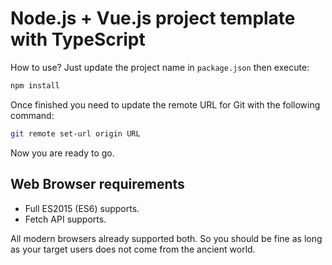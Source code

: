 # Node.js + Vue.js project template with TypeScript

How to use? Just update the project name in `package.json` then execute:

```sh
npm install
```

Once finished you need to update the remote URL for Git with the following command:

```sh
git remote set-url origin URL
```

Now you are ready to go.

## Web Browser requirements

- Full ES2015 (ES6) supports.
- Fetch API supports.

All modern browsers already supported both. So you should be fine as long as your target users does not come from the ancient world.
